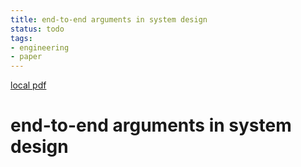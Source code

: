 ```yaml
---
title: end-to-end arguments in system design
status: todo
tags:
- engineering
- paper
---
```


[local pdf](../../../pdfs/end-to-end%20arguments%20in%20system%20design.pdf)

# end-to-end arguments in system design
